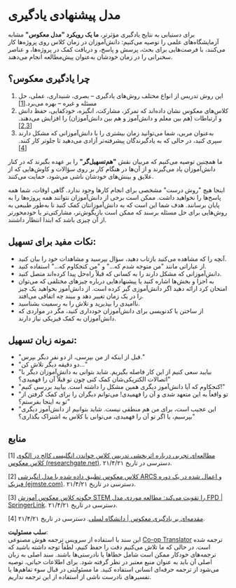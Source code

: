 <!--
CO_OP_TRANSLATOR_METADATA:
{
  "original_hash": "012bbd19f13171be32ac9ba21d4186c2",
  "translation_date": "2025-08-25T20:36:15+00:00",
  "source_file": "recommended-learning-model.md",
  "language_code": "fa"
}
-->
# مدل پیشنهادی یادگیری

برای دستیابی به نتایج یادگیری مؤثرتر، **ما یک رویکرد "مدل معکوس"** مشابه آزمایشگاه‌های علمی را توصیه می‌کنیم: دانش‌آموزان در زمان کلاس روی پروژه‌ها کار می‌کنند، با فرصت‌هایی برای بحث، پرسش و پاسخ، و دریافت کمک در پروژه‌ها، و عناصر سخنرانی را در زمان خودشان به‌عنوان پیش‌مطالعه انجام می‌دهند.

## چرا یادگیری معکوس؟

1. این روش تدریس از انواع مختلف روش‌های یادگیری – بصری، شنیداری، عملی، حل مسئله و غیره – بهره می‌برد.[[1]](../..)  
2. کلاس‌های معکوس نشان داده‌اند که تمرکز، مشارکت، انگیزه، خودکفایی، حفظ دانش و ارتباطات (هم بین معلم و دانش‌آموز و هم بین دانش‌آموزان) را افزایش می‌دهند.[[2,3]](../..)  
3. به‌عنوان مربی، شما می‌توانید زمان بیشتری را با دانش‌آموزانی که مشکل دارند سپری کنید، در حالی که به یادگیرندگان پیشرفته‌تر آزادی می‌دهید تا جلوتر کار کنند.[[4]](../..)  

ما همچنین توصیه می‌کنیم که مربیان نقش **"هم‌تسهیل‌گر"** را بر عهده بگیرند که در کنار دانش‌آموزان یاد می‌گیرند و از آن‌ها در هنگام کار بر روی سؤالات و کاوش‌هایی که از علایق و بینش‌های خودشان ناشی می‌شود، حمایت می‌کنند.

اینجا هیچ "روش درست" مشخصی برای انجام کارها وجود ندارد. گاهی اوقات، شما همه پاسخ‌ها را نخواهید داشت. ممکن است برخی از دانش‌آموزان نتوانند همه پروژه‌ها را به پایان برسانند. هدف شما این است که به دانش‌آموزانتان کمک کنید تا به‌طور طبیعی به روش‌هایی برای حل مسئله برسند که ممکن است بازیگوش‌تر، مشارکتی‌تر یا خودمحورتر از آن چیزی باشد که ابتدا انتظار داشتند.

## نکات مفید برای تسهیل:

* آنچه را که مشاهده می‌کنید بازتاب دهید، سؤال بپرسید و مشاهدات خود را بیان کنید.  
* از عباراتی مانند "من متوجه شدم که..." و "من کنجکاوم که..." استفاده کنید.  
* دانش‌آموزانی که مشکل دارند را به کسانی که قبلاً راه‌حل پیدا کرده‌اند متصل کنید.  
* به اجزا و بخش‌ها اشاره کنید یا پیشنهادهایی درباره چیزهای مختلفی که می‌توان امتحان کرد ارائه دهید اگر دانش‌آموزی گیر کرده است. از دانش‌آموز بخواهید یک چیز را در یک زمان تغییر دهد و ببیند چه اتفاقی می‌افتد.  
* ناامیدی را بپذیرید و تلاش را به رسمیت بشناسید.  
* از ساختن یا کدنویسی برای دانش‌آموزان خودداری کنید، مگر در مواردی که دانش‌آموزان به کمک فیزیکی نیاز دارند.  

## نمونه زبان تسهیل:

* "قبل از اینکه از من بپرسی، از دو نفر دیگر بپرس."  
* "دو دقیقه دیگر تلاش کن..."  
* "بیایید سعی کنیم از این کار فاصله بگیریم. شاید بتوانی به دانش‌آموزان دیگر با اتصالات الکتریکی‌شان کمک کنی چون تو قبلاً آن را فهمیدی؟"  
* "کنجکاوم که آیا دانش‌آموز دیگری همین مشکل را داشته است. بیایید بررسی کنیم!"  
* "تو واقعاً به این متعهد شدی و آن را فهمیدی! می‌توانم دیگران را برای کمک گرفتن از تو به اینجا بفرستم؟"  
* "این عجیب است، برای من هم منطقی نیست. شاید بتوانیم از دانش‌آموز دیگری بپرسیم، یا اگر تو آن را فهمیدی، می‌توانی با کلاس به اشتراک بگذاری؟"  

## منابع

[1] [مطالعه‌ای تجربی درباره اثربخشی تدریس کلاس خواندن انگلیسی کالج در الگوی کلاس معکوس (researchgate.net)](https://www.researchgate.net/publication/322264495_An_empirical_study_on_the_effectiveness_of_College_English_Reading_classroom_teaching_in_the_flipped_classroom_paradigm). دسترسی در تاریخ ۲۱/۴/۲۱.  

[2] [کلاس معکوس تطبیق داده شده با مدل انگیزشی ARCS و اعمال شده در یک دوره فیزیک (ejmste.com)](https://www.ejmste.com/article/flipped-classroom-adapted-to-the-arcs-model-of-motivation-and-applied-to-a-physics-course-4562). دسترسی در تاریخ ۲۱/۴/۲۱.  

[3] [چگونه کلاس معکوس آموزش STEM را تقویت می‌کند: مطالعه موردی مدل FPD | SpringerLink](https://link.springer.com/article/10.1007/s10758-020-09443-9). دسترسی در تاریخ ۲۱/۴/۲۱.  

[4] [مقدمه‌ای بر یادگیری معکوس | دانشگاه لسلی](https://lesley.edu/article/an-introduction-to-flipped-learning#:~:text=An%20Introduction%20to%20Flipped%20Learning.%20Flipped%20learning%20is,advancements%20in%20the%20modern%20classroom%20is%20flipped%20learning.). دسترسی در تاریخ ۲۱/۴/۲۱.  

**سلب مسئولیت**:  
این سند با استفاده از سرویس ترجمه هوش مصنوعی [Co-op Translator](https://github.com/Azure/co-op-translator) ترجمه شده است. در حالی که ما تلاش می‌کنیم دقت را حفظ کنیم، لطفاً توجه داشته باشید که ترجمه‌های خودکار ممکن است شامل خطاها یا نادرستی‌ها باشند. سند اصلی به زبان اصلی آن باید به عنوان منبع معتبر در نظر گرفته شود. برای اطلاعات حیاتی، توصیه می‌شود از ترجمه حرفه‌ای انسانی استفاده کنید. ما مسئولیتی در قبال سوء تفاهم‌ها یا تفسیرهای نادرست ناشی از استفاده از این ترجمه نداریم.